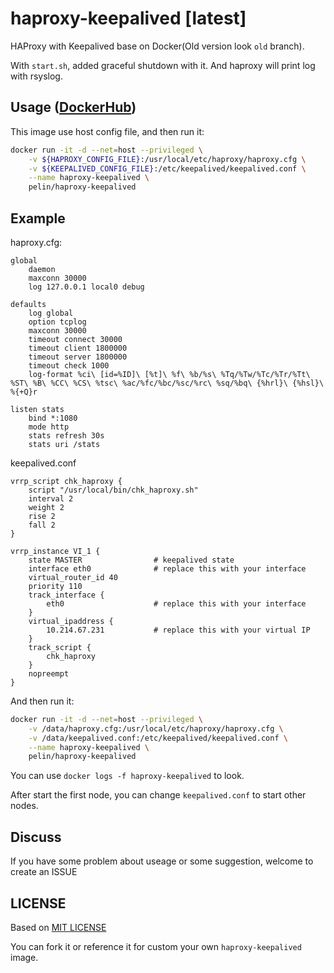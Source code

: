 # haproxy-keepalived [latest]

HAProxy with Keepalived base on Docker(Old version look `old` branch).

With `start.sh`, added graceful shutdown with it. And haproxy will print log with rsyslog.

## Usage ([DockerHub](https://hub.docker.com/r/pelin/haproxy-keepalived/))

This image use host config file, and then run it:

```bash
docker run -it -d --net=host --privileged \
    -v ${HAPROXY_CONFIG_FILE}:/usr/local/etc/haproxy/haproxy.cfg \
    -v ${KEEPALIVED_CONFIG_FILE}:/etc/keepalived/keepalived.conf \
    --name haproxy-keepalived \
    pelin/haproxy-keepalived
```


## Example

haproxy.cfg:
```
global
    daemon
    maxconn 30000
    log 127.0.0.1 local0 debug

defaults
    log global
    option tcplog
    maxconn 30000
    timeout connect 30000
    timeout client 1800000
    timeout server 1800000
    timeout check 1000
    log-format %ci\ [id=%ID]\ [%t]\ %f\ %b/%s\ %Tq/%Tw/%Tc/%Tr/%Tt\ %ST\ %B\ %CC\ %CS\ %tsc\ %ac/%fc/%bc/%sc/%rc\ %sq/%bq\ {%hrl}\ {%hsl}\ %{+Q}r

listen stats
    bind *:1080
    mode http
    stats refresh 30s
    stats uri /stats
```

keepalived.conf
```
vrrp_script chk_haproxy {
    script "/usr/local/bin/chk_haproxy.sh"
    interval 2
    weight 2
    rise 2
    fall 2
}

vrrp_instance VI_1 {
    state MASTER                # keepalived state
    interface eth0              # replace this with your interface
    virtual_router_id 40        
    priority 110
    track_interface {
        eth0                    # replace this with your interface
    }
    virtual_ipaddress {
        10.214.67.231           # replace this with your virtual IP
    }
    track_script {
        chk_haproxy
    }
    nopreempt
}

```

And then run it:
```bash
docker run -it -d --net=host --privileged \
    -v /data/haproxy.cfg:/usr/local/etc/haproxy/haproxy.cfg \
    -v /data/keepalived.conf:/etc/keepalived/keepalived.conf \
    --name haproxy-keepalived \
    pelin/haproxy-keepalived
```

You can use `docker logs -f haproxy-keepalived` to look.

After start the first node, you can change `keepalived.conf` to start other nodes.

## Discuss
If you have some problem about useage or some suggestion, welcome to create an ISSUE

## LICENSE
Based on [MIT LICENSE](https://github.com/penglongli/haproxy-keepalived/blob/master/LICENSE)

You can fork it or reference it for custom your own `haproxy-keepalived` image.
